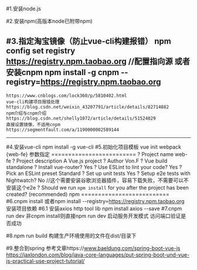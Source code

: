 #1.安装node.js

#2.安装npm(高版本node已附带npm)

#3.指定淘宝镜像（防止vue-cli构建报错）
    npm config set registry https://registry.npm.taobao.org //配置指向源
    或者安装cnpm
    npm install -g cnpm --registry=https://registry.npm.taobao.org
------------------------------------------
    https://www.cnblogs.com/lock360/p/5810402.html
    vue-cli构建项目报错处理
    https://blog.csdn.net/weixin_43207791/article/details/82714882
    npm介绍与cnpm介绍
    https://blog.csdn.net/shelly1072/article/details/51524029
    直接设置镜像，不适用cnpm
    https://segmentfault.com/a/1190000002589144
------------------------------------------

#4.安装vue-cli
    npm install -g vue-cli
#5.初始化项目模板
    vue init webpack {web-fe}
    参数指定
    =========================
    ? Project name web-fe
    ? Project description A Vue.js project
    ? Author Von.F
    ? Vue build standalone
    ? Install vue-router? Yes
    ? Use ESLint to lint your code? Yes
    ? Pick an ESLint preset Standard
    ? Set up unit tests Yes
    ? Setup e2e tests with Nightwatch? No //这个需要安装谷歌浏览器插件，容易下载失败，不需要可以不安装这个e2e
    ? Should we run `npm install` for you after the project has been created? (recommended) npm
    ==========================
#6.cnpm install 
    或者npm install --registry=https://registry.npm.taobao.org
    安装项目依赖
#6.1 安装axios http tool lib 
    npm install axios --save
#7.cnpm run dev
    非cnpm install则直接npm run dev
    启动服务开发模式
    访问端口验证是否成功

#8.npm run build
    构建生产环境使用的文件在dist/目录下

#9.整合到spring
    参考文章https://www.baeldung.com/spring-boot-vue-js
    https://jaxlondon.com/blog/java-core-languages/put-spring-boot-und-vue-js-practical-use-project-tutorial/
